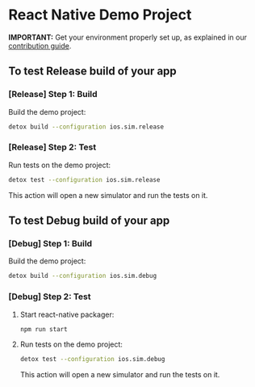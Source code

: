 # React Native Demo Project

**IMPORTANT:** Get your environment properly set up, as explained in our [contribution guide](../../docs/Guide.Contributing.md).

## To test Release build of your app

### \[Release] Step 1: Build

Build the demo project:

```sh
detox build --configuration ios.sim.release
```

### \[Release] Step 2: Test

Run tests on the demo project:

```sh
detox test --configuration ios.sim.release
```

This action will open a new simulator and run the tests on it.

## To test Debug build of your app

### \[Debug] Step 1: Build

Build the demo project:

```sh
detox build --configuration ios.sim.debug
```

### \[Debug] Step 2: Test

1. Start react-native packager:

   ```sh
   npm run start
   ```

1. Run tests on the demo project:

   ```sh
   detox test --configuration ios.sim.debug
   ```

   This action will open a new simulator and run the tests on it.
